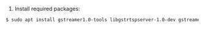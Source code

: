 1. Install required packages:

```bash
$ sudo apt install gstreamer1.0-tools libgstrtspserver-1.0-dev gstreamer1.0-rtsp git build-essential autoconf automake autopoint libtool pkg-config gtk-doc-tools libglib2.0-dev libgstreamer1.0-dev libgstreamer-plugins-base1.0-dev
```
